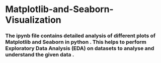 # Matplotlib-and-Seaborn-Visualization

### The  ipynb file contains detailed analysis of different plots of Matplotlib and Seaborn in python . This helps to perform Exploratory Data Analysis (EDA) on datasets to analyse and understand the given data .
